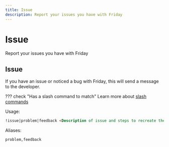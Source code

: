 ```yaml
---
title: Issue
description: Report your issues you have with Friday
---
```

# Issue

Report your issues you have with Friday

## Issue

If you have an issue or noticed a bug with Friday, this will send a message to the developer.

??? check "Has a slash command to match"
	Learn more about [slash commands](/#slash-commands)

Usage:

```md
!issue|problem|feedback <Description of issue and steps to recreate the issue>
```

Aliases:

```md
problem,feedback
```

